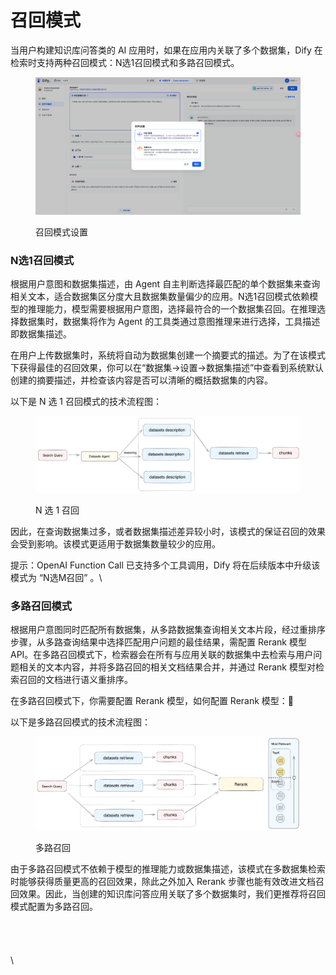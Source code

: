 # 召回模式

当用户构建知识库问答类的 AI 应用时，如果在应用内关联了多个数据集，Dify 在检索时支持两种召回模式：N选1召回模式和多路召回模式。

<figure><img src="../../../.gitbook/assets/image (125).png" alt=""><figcaption><p>召回模式设置</p></figcaption></figure>

### N选1召回模式

根据用户意图和数据集描述，由 Agent 自主判断选择最匹配的单个数据集来查询相关文本，适合数据集区分度大且数据集数量偏少的应用。N选1召回模式依赖模型的推理能力，模型需要根据用户意图，选择最符合的一个数据集召回。在推理选择数据集时，数据集将作为 Agent 的工具类通过意图推理来进行选择，工具描述即数据集描述。

在用户上传数据集时，系统将自动为数据集创建一个摘要式的描述。为了在该模式下获得最佳的召回效果，你可以在“数据集->设置->数据集描述”中查看到系统默认创建的摘要描述，并检查该内容是否可以清晰的概括数据集的内容。

以下是 N 选 1 召回模式的技术流程图：

<figure><img src="../../../.gitbook/assets/image (126).png" alt=""><figcaption><p>N 选 1 召回</p></figcaption></figure>

因此，在查询数据集过多，或者数据集描述差异较小时，该模式的保证召回的效果会受到影响。该模式更适用于数据集数量较少的应用。

提示：OpenAI Function Call 已支持多个工具调用，Dify 将在后续版本中升级该模式为 “N选M召回” 。\\

### 多路召回模式

根据用户意图同时匹配所有数据集，从多路数据集查询相关文本片段，经过重排序步骤，从多路查询结果中选择匹配用户问题的最佳结果，需配置 Rerank 模型 API。在多路召回模式下，检索器会在所有与应用关联的数据集中去检索与用户问题相关的文本内容，并将多路召回的相关文档结果合并，并通过 Rerank 模型对检索召回的文档进行语义重排序。

在多路召回模式下，你需要配置 Rerank 模型，如何配置 Rerank 模型：🔗

以下是多路召回模式的技术流程图：

<figure><img src="../../../.gitbook/assets/image (2) (1) (1) (1) (1) (1).png" alt=""><figcaption><p>多路召回</p></figcaption></figure>

由于多路召回模式不依赖于模型的推理能力或数据集描述，该模式在多数据集检索时能够获得质量更高的召回效果，除此之外加入 Rerank 步骤也能有效改进文档召回效果。因此，当创建的知识库问答应用关联了多个数据集时，我们更推荐将召回模式配置为多路召回。\
\
\
\
\
\\
